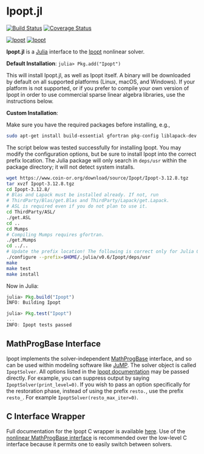 Ipopt.jl
========

[![Build Status](https://travis-ci.org/JuliaOpt/Ipopt.jl.svg?branch=master)](https://travis-ci.org/JuliaOpt/Ipopt.jl)
[![Coverage Status](https://img.shields.io/coveralls/JuliaOpt/Ipopt.jl.svg)](https://coveralls.io/r/JuliaOpt/Ipopt.jl)

[![Ipopt](http://pkg.julialang.org/badges/Ipopt_0.6.svg)](http://pkg.julialang.org/?pkg=Ipopt&ver=0.6)
[![Ipopt](http://pkg.julialang.org/badges/Ipopt_0.7.svg)](http://pkg.julialang.org/?pkg=Ipopt&ver=0.7)

**Ipopt.jl** is a [Julia](http://julialang.org/) interface to the [Ipopt](http://www.coin-or.org/Ipopt/documentation/documentation.html) nonlinear solver.

**Default Installation**: `julia> Pkg.add("Ipopt")`

This will install Ipopt.jl, as well as Ipopt itself. A binary will be downloaded
by default on all supported platforms (Linux, macOS, and Windows). If your
platform is not supported, or if you prefer to compile your own version of Ipopt
in order to use commercial sparse linear algebra libraries, use the instructions
below.

**Custom Installation**:

Make sure you have the required packages before installing, e.g.,

```bash
sudo apt-get install build-essential gfortran pkg-config liblapack-dev libblas-dev
```

The script below was tested successfully for installing Ipopt. You may modify
the configuration options, but be sure to install Ipopt into the correct
prefix location. The Julia package will only search in `deps/usr` within the
package directory; it will not detect system installs.

```bash
wget https://www.coin-or.org/download/source/Ipopt/Ipopt-3.12.8.tgz
tar xvzf Ipopt-3.12.8.tgz
cd Ipopt-3.12.8/
# Blas and Lapack must be installed already. If not, run
# ThirdParty/Blas/get.Blas and ThirdParty/Lapack/get.Lapack.
# ASL is required even if you do not plan to use it.
cd ThirdParty/ASL/
./get.ASL
cd ..
cd Mumps
# Compiling Mumps requires gfortran.
./get.Mumps
cd ../..
# Update the prefix location! The following is correct only for Julia 0.6.
./configure --prefix=$HOME/.julia/v0.6/Ipopt/deps/usr
make
make test
make install
```

Now in Julia:

```julia
julia> Pkg.build("Ipopt")
INFO: Building Ipopt

julia> Pkg.test("Ipopt")
...
INFO: Ipopt tests passed
```

MathProgBase Interface
----------------------

Ipopt implements the solver-independent [MathProgBase](https://github.com/JuliaOpt/MathProgBase.jl) interface,
and so can be used within modeling software like [JuMP](https://github.com/JuliaOpt/JuMP.jl).
The solver object is called ``IpoptSolver``. All options listed in the [Ipopt documentation](http://www.coin-or.org/Ipopt/documentation/node40.html) may be passed directly. For example, you can suppress output by saying ``IpoptSolver(print_level=0)``. If you wish to pass an option specifically for the restoration phase, instead of using the prefix ``resto.``, use the prefix ``resto_``. For example ``IpoptSolver(resto_max_iter=0)``.

C Interface Wrapper
-------------------

Full documentation for the Ipopt C wrapper is available [here](http://ipoptjl.readthedocs.org/en/latest/ipopt.html). Use of the [nonlinear MathProgBase interface](http://mathprogbasejl.readthedocs.org/en/latest/nlp.html) is recommended over the low-level C interface because it permits one to easily switch between solvers.
